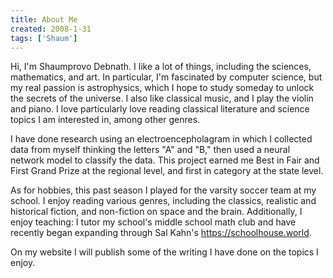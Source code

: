 ```yaml
---
title: About Me
created: 2008-1-31
tags: ['Shaum']
---
```


Hi, I'm Shaumprovo Debnath. I like a lot of things, including the sciences, mathematics, and art. In particular, I'm fascinated by computer science, but my real passion is astrophysics, which I hope to study someday to unlock the secrets of the universe. I also like classical music, and I play the violin and piano. I love particularly love reading classical literature and science topics I am interested in, among other genres.

I have done research using an electroencepholagram in which I collected data from myself thinking the letters "A" and "B," then used a neural network model to classify the data. This project earned me Best in Fair and First Grand Prize at the regional level, and first in category at the state level. 

As for hobbies, this past season I played for the varsity soccer team at my school. I enjoy reading various genres, including the classics, realistic and historical fiction, and non-fiction on space and the brain. Additionally, I enjoy teaching: I tutor my school's middle school math club and have recently began expanding through Sal Kahn's https://schoolhouse.world. 

On my website I will publish some of the writing I have done on the topics I enjoy.
